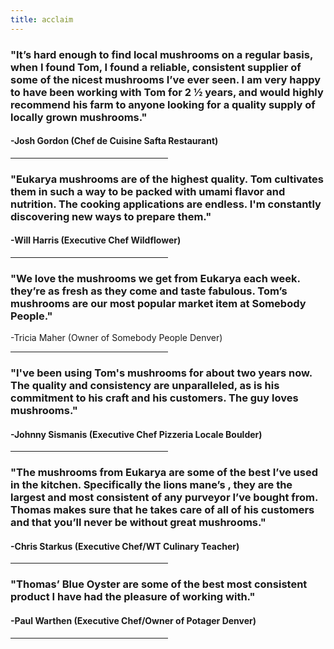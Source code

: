 ```yaml
---
title: acclaim
---
```

    
<section>
<h3 class="major">
    "It’s hard enough to find local mushrooms on a regular basis, when I found Tom, I found a
reliable, consistent supplier of some of the nicest mushrooms I’ve ever seen.  I am very happy
to have been working with Tom for 2 ½ years, and would highly recommend his farm to anyone
looking for a quality supply of locally grown mushrooms."
</h3>
<h4 class="major">
    -Josh Gordon (Chef de Cuisine Safta Restaurant)
</h4>
<hr style="width:50%;text-align:left;margin-left:0">

<h3 class="major">
"Eukarya mushrooms are of the highest quality. Tom cultivates them in such a way to be packed with umami flavor and nutrition. The cooking applications are endless. I'm constantly discovering new ways to prepare them."
</h3>
<h4 class="major">
    -Will Harris (Executive Chef Wildflower) 
</h4>
<hr style="width:50%;text-align:left;margin-left:0">

<h3 class="major">
    "We love the mushrooms we get from Eukarya each week. they’re as fresh as they come and taste fabulous. Tom’s mushrooms are our most popular market item at Somebody People."
    </h3>
-Tricia Maher (Owner of Somebody People Denver)
</h4>
<hr style="width:50%;text-align:left;margin-left:0">

<h3 class="major">
    "I've been using Tom's mushrooms for about two years now. The quality and consistency are unparalleled, as is his commitment to his craft and his customers. The guy loves mushrooms."
</h3>
<h4 class="major">
    -Johnny Sismanis (Executive Chef Pizzeria Locale Boulder)
</h4>
<hr style="width:50%;text-align:left;margin-left:0">

<h3 class="major">
    "The mushrooms from Eukarya are some of the best I’ve used in the kitchen. Specifically the lions mane’s , they are the largest and most consistent of any purveyor I’ve bought from. Thomas makes sure that he takes care of all of his customers and that you’ll never be without great mushrooms."
</h3>
<h4 class="major">
    -Chris Starkus (Executive Chef/WT Culinary Teacher)
</h4>
<hr style="width:50%;text-align:left;margin-left:0">

<h3 class="major">
    "Thomas’ Blue Oyster are some of the best most consistent product I have had the pleasure of working with."
</h3>
<h4 class="major">
    -Paul Warthen (Executive Chef/Owner of Potager Denver)
</h4>
<hr style="width:50%;text-align:left;margin-left:0">

</section>
    
